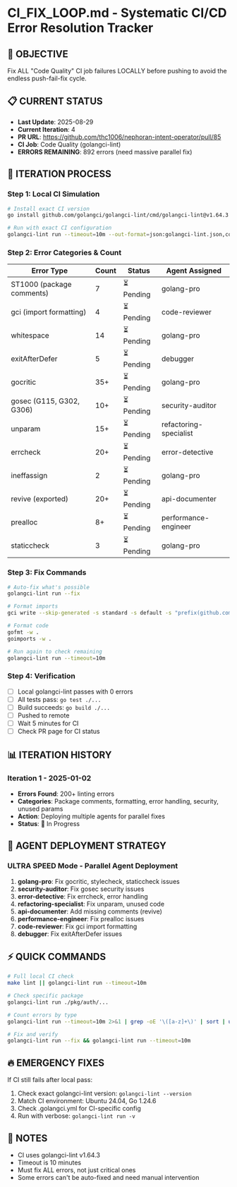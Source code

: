 # CI_FIX_LOOP.md - Systematic CI/CD Error Resolution Tracker

## 🎯 OBJECTIVE
Fix ALL "Code Quality" CI job failures LOCALLY before pushing to avoid the endless push-fail-fix cycle.

## 📋 CURRENT STATUS
- **Last Update**: 2025-08-29
- **Current Iteration**: 4
- **PR URL**: https://github.com/thc1006/nephoran-intent-operator/pull/85
- **CI Job**: Code Quality (golangci-lint)
- **ERRORS REMAINING**: 892 errors (need massive parallel fix)

## 🔄 ITERATION PROCESS

### Step 1: Local CI Simulation
```bash
# Install exact CI version
go install github.com/golangci/golangci-lint/cmd/golangci-lint@v1.64.3

# Run with exact CI configuration
golangci-lint run --timeout=10m --out-format=json:golangci-lint.json,colored-line-number
```

### Step 2: Error Categories & Count
| Error Type | Count | Status | Agent Assigned |
|------------|-------|--------|----------------|
| ST1000 (package comments) | 7 | ⏳ Pending | golang-pro |
| gci (import formatting) | 4 | ⏳ Pending | code-reviewer |
| whitespace | 14 | ⏳ Pending | golang-pro |
| exitAfterDefer | 5 | ⏳ Pending | debugger |
| gocritic | 35+ | ⏳ Pending | golang-pro |
| gosec (G115, G302, G306) | 10+ | ⏳ Pending | security-auditor |
| unparam | 15+ | ⏳ Pending | refactoring-specialist |
| errcheck | 20+ | ⏳ Pending | error-detective |
| ineffassign | 2 | ⏳ Pending | golang-pro |
| revive (exported) | 20+ | ⏳ Pending | api-documenter |
| prealloc | 8+ | ⏳ Pending | performance-engineer |
| staticcheck | 3 | ⏳ Pending | golang-pro |

### Step 3: Fix Commands
```bash
# Auto-fix what's possible
golangci-lint run --fix

# Format imports
gci write --skip-generated -s standard -s default -s "prefix(github.com/nephio-project/nephoran-intent-operator)" .

# Format code
gofmt -w .
goimports -w .

# Run again to check remaining
golangci-lint run --timeout=10m
```

### Step 4: Verification
- [ ] Local golangci-lint passes with 0 errors
- [ ] All tests pass: `go test ./...`
- [ ] Build succeeds: `go build ./...`
- [ ] Pushed to remote
- [ ] Wait 5 minutes for CI
- [ ] Check PR page for CI status

## 📊 ITERATION HISTORY

### Iteration 1 - 2025-01-02
- **Errors Found**: 200+ linting errors
- **Categories**: Package comments, formatting, error handling, security, unused params
- **Action**: Deploying multiple agents for parallel fixes
- **Status**: 🔄 In Progress

## 🚀 AGENT DEPLOYMENT STRATEGY

### ULTRA SPEED Mode - Parallel Agent Deployment
1. **golang-pro**: Fix gocritic, stylecheck, staticcheck issues
2. **security-auditor**: Fix gosec security issues
3. **error-detective**: Fix errcheck, error handling
4. **refactoring-specialist**: Fix unparam, unused code
5. **api-documenter**: Add missing comments (revive)
6. **performance-engineer**: Fix prealloc issues
7. **code-reviewer**: Fix gci import formatting
8. **debugger**: Fix exitAfterDefer issues

## ⚡ QUICK COMMANDS

```bash
# Full local CI check
make lint || golangci-lint run --timeout=10m

# Check specific package
golangci-lint run ./pkg/auth/...

# Count errors by type
golangci-lint run --timeout=10m 2>&1 | grep -oE '\([a-z]+\)' | sort | uniq -c

# Fix and verify
golangci-lint run --fix && golangci-lint run --timeout=10m
```

## 🔥 EMERGENCY FIXES

If CI still fails after local pass:
1. Check exact golangci-lint version: `golangci-lint --version`
2. Match CI environment: Ubuntu 24.04, Go 1.24.6
3. Check .golangci.yml for CI-specific config
4. Run with verbose: `golangci-lint run -v`

## 📝 NOTES
- CI uses golangci-lint v1.64.3
- Timeout is 10 minutes
- Must fix ALL errors, not just critical ones
- Some errors can't be auto-fixed and need manual intervention
